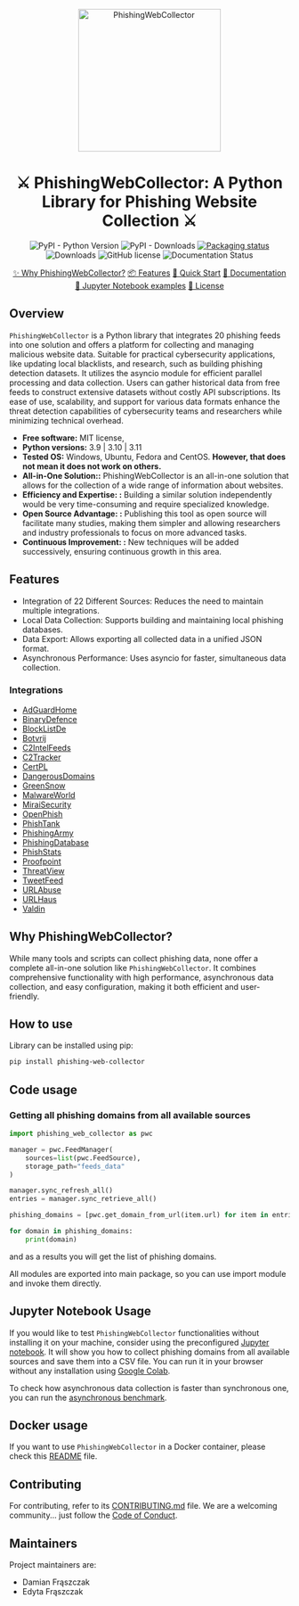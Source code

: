 <p align="center"><img src=".github/images/logo.png" width="256" alt="PhishingWebCollector" title="PhishingWebCollector"/></p>

<h1 align="center">
    ⚔️ PhishingWebCollector: A Python Library for Phishing Website Collection ⚔️
</h1>

<p align="center">
    <img alt="PyPI - Python Version" src="https://img.shields.io/pypi/pyversions/phishing-web-collector.svg">
    <img alt="PyPI - Downloads" src="https://img.shields.io/pypi/dm/phishing-web-collector.svg" href="https://pepy.tech/project/phishing-web-collector">
    <a href="https://repology.org/project/python:phishing-web-collector/versions">
        <img src="https://repology.org/badge/tiny-repos/python:phishing-web-collector.svg" alt="Packaging status">
    </a>
    <img alt="Downloads" src="https://pepy.tech/badge/phishing-web-collector">
    <img alt="GitHub license" src="https://img.shields.io/github/license/damianfraszczak/phishing-web-collector.svg" href="https://github.com/damianfraszczak/phishing-web-collector/blob/master/LICENSE">
    <img alt="Documentation Status" src="https://readthedocs.org/projects/phishingwebcollector/badge/?version=latest" href="https://phishingwebcollector.readthedocs.io/en/latest/?badge=latest">
</p>

<p align="center">
  <a href="https://github.com/damianfraszczak/phishing-web-collector?tab=readme-ov-file#why-PhishingWebCollector">✨ Why PhishingWebCollector?</a>
  <a href="https://github.com/damianfraszczak/phishing-web-collector?tab=readme-ov-file#features">📦 Features</a>
  <a href="https://github.com/damianfraszczak/phishing-web-collector/blob/master/docs/files/QUICK_START.md">🚀 Quick Start</a>
  <a href="https://phishingwebcollector.readthedocs.io/">📮 Documentation</a>
  <a href="https://github.com/damianfraszczak/phishing-web-collector/blob/master/docs/files/jupyter">📓 Jupyter Notebook examples</a>
  <a href="LICENSE">🔑 License</a>
</p>


## Overview
`PhishingWebCollector` is a Python library that integrates 20 phishing feeds into one solution and offers a platform for collecting and managing malicious website data.
Suitable for practical cybersecurity applications, like updating local blacklists, and research, such as building phishing detection datasets.
It utilizes the asyncio module for efficient parallel processing and data collection.
Users can gather historical data from free feeds to construct extensive datasets without costly API subscriptions.
Its ease of use, scalability, and support for various data formats enhance the threat detection capabilities of cybersecurity teams and researchers while minimizing technical overhead.



* **Free software:** MIT license,
* **Python versions:** 3.9 | 3.10 | 3.11
* **Tested OS:** Windows, Ubuntu, Fedora and CentOS. **However, that does not mean it does not work on others.**
* **All-in-One Solution::**  PhishingWebCollector is an all-in-one solution that allows for the collection of a wide range of information about websites.
* **Efficiency and Expertise: :** Building a similar solution independently would be very time-consuming and require specialized knowledge.
* **Open Source Advantage: :** Publishing this tool as open source will facilitate many studies, making them simpler and allowing researchers and industry professionals to focus on more advanced tasks.
* **Continuous Improvement: :** New techniques will be added successively, ensuring continuous growth in this area.

## Features
- Integration of 22 Different Sources: Reduces the need to maintain multiple integrations.
- Local Data Collection: Supports building and maintaining local phishing databases.
- Data Export: Allows exporting all collected data in a unified JSON format.
- Asynchronous Performance: Uses asyncio for faster, simultaneous data collection.

### Integrations
- [AdGuardHome](https://raw.githubusercontent.com/Ealenn/AdGuard-Home-List/gh-pages/AdGuard-Home-List.Block.txt)
- [BinaryDefence](https://www.binarydefense.com/banlist.txt)
- [BlockListDe](https://lists.blocklist.de/lists/all.txt)
- [Botvrij](https://www.botvrij.eu/data/blocklist/blocklist_domain.csv)
- [C2IntelFeeds](https://raw.githubusercontent.com/drb-ra/C2IntelFeeds/refs/heads/master/feeds/domainC2s.csv)
- [C2Tracker](https://github.com/montysecurity/C2-Tracker/blob/main/data/all.txt)
- [CertPL](https://hole.cert.pl/domains/domains.csv)
- [DangerousDomains](https://dangerous.domains/list.txt)
- [GreenSnow](https://blocklist.greensnow.co/greensnow.txt)
- [MalwareWorld](https://malwareworld.com/textlists/blacklists.txt)
- [MiraiSecurity](https://mirai.security.gives/data/ip_list.txt)
- [OpenPhish](https://openphish.com/feed.txt)
- [PhishTank](https://raw.githubusercontent.com/ProKn1fe/phishtank-database/master/online-valid.json)
- [PhishingArmy](https://phishing.army/download/phishing_army_blocklist.txt)
- [PhishingDatabase](https://raw.githubusercontent.com/Phishing-Database/Phishing.Database/refs/heads/master/phishing-domains-ACTIVE.txt)
- [PhishStats](https://api.phishstats.info/api/phishing)
- [Proofpoint](https://rules.emergingthreats.net/blockrules/compromised-ips.txt)
- [ThreatView](https://threatview.io/Downloads/DOMAIN-High-Confidence-Feed.txt)
- [TweetFeed](https://api.tweetfeed.live/v1/today/phishing/url)
- [URLAbuse](https://urlabuse.com/public/data/phishing_url.txt)
- [URLHaus](https://urlhaus.abuse.ch/downloads/csv_recent/)
- [Valdin](https://raw.githubusercontent.com/MikhailKasimov/validin-phish-feed/refs/heads/main/validin-phish-feed.txt)

## Why PhishingWebCollector?
While many tools and scripts can collect phishing data, none offer a complete all-in-one solution like `PhishingWebCollector`. It combines comprehensive functionality with high performance, asynchronous data collection, and easy configuration, making it both efficient and user-friendly.


## How to use
Library can be installed using pip:

```bash
pip install phishing-web-collector
```

## Code usage

### Getting all phishing domains from all available sources

```python
import phishing_web_collector as pwc

manager = pwc.FeedManager(
    sources=list(pwc.FeedSource),
    storage_path="feeds_data"
)

manager.sync_refresh_all()
entries = manager.sync_retrieve_all()

phishing_domains = [pwc.get_domain_from_url(item.url) for item in entries]

for domain in phishing_domains:
    print(domain)

```
and as a results you will get the list of phishing domains.

All modules are exported into main package, so you can use import module and invoke them directly.

## Jupyter Notebook Usage
If you would like to test ``PhishingWebCollector`` functionalities without installing it on your machine, consider using the preconfigured [Jupyter notebook](docs/files/jupyter/collect_phishing_domains.ipynb). It will show you how to collect phishing domains from all available sources and save them into a CSV file. You can run it in your browser without any installation using [Google Colab](https://colab.research.google.com/github/damianfraszczak/phishing-web-collector/blob/master/docs/files/jupyter/collect_phishing_domains.ipynb).

To check how asynchronous data collection is faster than synchronous one, you can run the [asynchronous benchmark](docs/files/jupyter/sync_vs_async_benchmark.ipynb).
## Docker usage
If you want to use `PhishingWebCollector` in a Docker container, please check this [README](docs/files/docker/README.md) file.

## Contributing

For contributing, refer to its [CONTRIBUTING.md](.github/CONTRIBUTING.md) file.
We are a welcoming community... just follow the [Code of Conduct](.github/CODE_OF_CONDUCT.md).

## Maintainers

Project maintainers are:

- Damian Frąszczak
- Edyta Frąszczak
